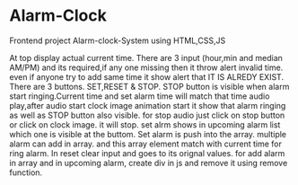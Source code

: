 # Alarm-Clock
Frontend project Alarm-clock-System using HTML,CSS,JS

  At top display actual current time.  There are 3 input (hour,min and median AM/PM) and its required,if any one missing then it throw alert invalid time. even if anyone try to add same time it show alert that IT IS ALREDY EXIST. There are 3 buttons. SET,RESET & STOP. STOP button is visible when alarm start ringing.Current time and set alarm time will match that time audio play,after audio start clock image animation start it show that alarm ringing as well as STOP button also visible. for stop audio just click on stop button or click on clock image. it will stop. set alrm shows in upcoming alarm list which one is visible at the buttom.
      Set alarm is push into the array. multiple alarm can add in array. and this array element match with current time for ring alarm. In reset clear input and goes to its orignal values. for add alarm in array and in upcoming alarm, create div in js and remove it using remove function.
      
